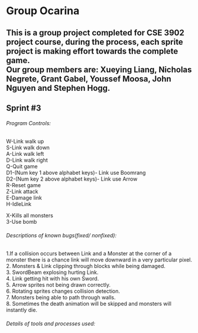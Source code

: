 # Group Ocarina
## This is a group project completed for CSE 3902 project course, during the process, each sprite project is making effort towards the complete game. <br />Our group members are: Xueying Liang, Nicholas Negrete, Grant Gabel, Youssef Moosa, John Nguyen and Stephen Hogg.
   
## Sprint #3 <br />
   ###### Program Controls: <br />
   W-Link walk up <br />
   S-Link walk down <br />
   A-Link walk left <br />
   D-Link walk right <br />
   Q-Quit game <br />
   D1-(Num key 1 above alphabet keys)- Link use Boomrang <br />
   D2-(Num key 2 above alphabet keys)- Link use Arrow <br />
   R-Reset game <br />
   Z-Link attack <br />
   E-Damage link <br />
   H-IdleLink <br />
   
   X-Kills all monsters <br />
   3-Use bomb <br />
   
   ###### Descriptions of known bugs(fixed/ nonfixed):
   1.If a collision occurs between Link and a Monster at the corner of a monster there is a chance link will move downward in a very particular pixel. <br />
   2. Monsters & Link clipping through blocks while being damaged. <br />
   3. SwordBeam explosing hurting Link. <br />
   4. Link getting hit with his own Sword. <br /> 
   5. Arrow sprites not being drawn correctly. <br />
   6. Rotating sprites changes collision detection. <br />
   7. Monsters being able to path through walls. <br />
   8. Sometimes the death animation will be skipped and monsters will instantly die. <br />
   
   ###### Details of tools and processes used: 
